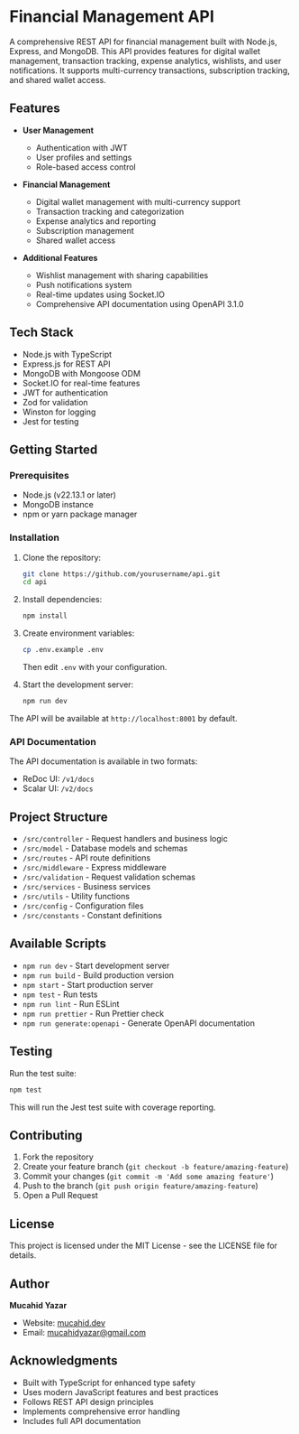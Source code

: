 # Financial Management API

A comprehensive REST API for financial management built with Node.js, Express, and MongoDB. This API provides features for digital wallet management, transaction tracking, expense analytics, wishlists, and user notifications. It supports multi-currency transactions, subscription tracking, and shared wallet access.

## Features

- **User Management**
  - Authentication with JWT
  - User profiles and settings
  - Role-based access control

- **Financial Management**
  - Digital wallet management with multi-currency support
  - Transaction tracking and categorization
  - Expense analytics and reporting
  - Subscription management
  - Shared wallet access

- **Additional Features**
  - Wishlist management with sharing capabilities
  - Push notifications system
  - Real-time updates using Socket.IO
  - Comprehensive API documentation using OpenAPI 3.1.0

## Tech Stack

- Node.js with TypeScript
- Express.js for REST API
- MongoDB with Mongoose ODM
- Socket.IO for real-time features
- JWT for authentication
- Zod for validation
- Winston for logging
- Jest for testing

## Getting Started

### Prerequisites

- Node.js (v22.13.1 or later)
- MongoDB instance
- npm or yarn package manager

### Installation

1. Clone the repository:
   ```bash
   git clone https://github.com/yourusername/api.git
   cd api
   ```

2. Install dependencies:
   ```bash
   npm install
   ```

3. Create environment variables:
   ```bash
   cp .env.example .env
   ```
   Then edit `.env` with your configuration.

4. Start the development server:
   ```bash
   npm run dev
   ```

The API will be available at `http://localhost:8001` by default.

### API Documentation

The API documentation is available in two formats:

- ReDoc UI: `/v1/docs`
- Scalar UI: `/v2/docs`

## Project Structure

- `/src/controller` - Request handlers and business logic
- `/src/model` - Database models and schemas
- `/src/routes` - API route definitions
- `/src/middleware` - Express middleware
- `/src/validation` - Request validation schemas
- `/src/services` - Business services
- `/src/utils` - Utility functions
- `/src/config` - Configuration files
- `/src/constants` - Constant definitions

## Available Scripts

- `npm run dev` - Start development server
- `npm run build` - Build production version
- `npm start` - Start production server
- `npm test` - Run tests
- `npm run lint` - Run ESLint
- `npm run prettier` - Run Prettier check
- `npm run generate:openapi` - Generate OpenAPI documentation

## Testing

Run the test suite:

```bash
npm test
```

This will run the Jest test suite with coverage reporting.

## Contributing

1. Fork the repository
2. Create your feature branch (`git checkout -b feature/amazing-feature`)
3. Commit your changes (`git commit -m 'Add some amazing feature'`)
4. Push to the branch (`git push origin feature/amazing-feature`)
5. Open a Pull Request

## License

This project is licensed under the MIT License - see the LICENSE file for details.

## Author

**Mucahid Yazar**
- Website: [mucahid.dev](https://mucahid.dev)
- Email: mucahidyazar@gmail.com

## Acknowledgments

- Built with TypeScript for enhanced type safety
- Uses modern JavaScript features and best practices
- Follows REST API design principles
- Implements comprehensive error handling
- Includes full API documentation
